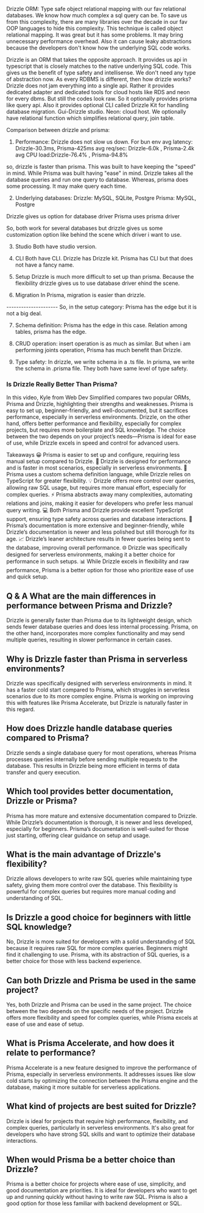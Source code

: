 Drizzle ORM: 
Type safe object relational mapping with our fav relational databases. We know how much complex a sql query can be. To save us from this complexity, there are many libraries over the decade in our fav OOP languages to hide this complexity. This technique is called object relational mapping. It was great but it has some problems. It may bring unnecessary performance overhead. Also it can cause leaky abstractions because the developers don't know how the underlying SQL code works.

Drizzle is an ORM that takes the opposite approach. It provides us api in typescript that is closely matches to the native underlying SQL code. This gives us the benefit of type safety and intellisense. We don't need any type of abstraction now. As every RDBMS is different, then how drizzle works? Drizzle does not jam everything into a single api. Rather it provides dedicated adapter and dedicated tools for cloud hosts like RDS and neon for every dbms. But still the codes look raw. So it optionally provides prisma like query api. Also it provides optional CLI called Drizzle Kit for handling database migration. Gui-Drizzle studio. Neon: cloud host.
We optionally have relational function which simplifies relational query, join table. 

Comparison between drizzle and prisma: 

1. Performance: 
Drizzle does not slow us down. For bun env
avg latency: Drizzle-30.3ms, Prisma-425ms
avg req/sec: Drizzle-6.0k  , Prisma-2.4k
avg CPU load:Drizzle-76.4% , Prisma-94.8%

so, drizzle is faster than prisma. This was built to have keeping the "speed" in mind. While Prisma was built having "ease" in mind. Drizzle takes all the database queries and run one query to database. Whereas, prisma does some processing. It may make query each time.

2. Underlying databases: 
Drizzle: MySQL, SQLite, Postgre
Prisma: MySQL, Postgre

Drizzle gives us option for database driver
Prisma uses prisma driver

So, both work for several databases but drizzle gives us some customization option like behind the scene which driver i want to use.

3. Studio
Both have studio version.

4. CLI
Both have CLI. Drizzle has Drizzle kit. Prisma has CLI but that does not have a fancy name.

5. Setup
Drizzle is much more difficult to set up than prisma. Because the flexibility
drizzle gives us to use database driver ehind the scene.

6. Migration
In Prisma, migration is easier than drizzle.

--------------------- So, in the setup category:
Prisma has the edge but it is not a big deal.

7. Schema definition: 
Prisma has the edge in this case. Relation among tables, prisma has the edge.

8. CRUD operation:
insert operation is as much as similar. But when i am performing joints operation, Prisma has much benefit than Drizzle. 


9. Type safety:
In drizzle, we write schema in a .ts file. In prisma, we write the schema in .prisma file. They both have same level of type safety. 


### Is Drizzle Really Better Than Prisma?

In this video, Kyle from Web Dev Simplified compares two popular ORMs, Prisma and Drizzle, highlighting their strengths and weaknesses. Prisma is easy to set up, beginner-friendly, and well-documented, but it sacrifices performance, especially in serverless environments. Drizzle, on the other hand, offers better performance and flexibility, especially for complex projects, but requires more boilerplate and SQL knowledge. The choice between the two depends on your project’s needs—Prisma is ideal for ease of use, while Drizzle excels in speed and control for advanced users.

Takeaways
😀 Prisma is easier to set up and configure, requiring less manual setup compared to Drizzle.
🚀 Drizzle is designed for performance and is faster in most scenarios, especially in serverless environments.
🔧 Prisma uses a custom schema definition language, while Drizzle relies on TypeScript for greater flexibility.
💡 Drizzle offers more control over queries, allowing raw SQL usage, but requires more manual effort, especially for complex queries.
⚡ Prisma abstracts away many complexities, automating relations and joins, making it easier for developers who prefer less manual query writing.
💻 Both Prisma and Drizzle provide excellent TypeScript support, ensuring type safety across queries and database interactions.
🔎 Prisma’s documentation is more extensive and beginner-friendly, while Drizzle’s documentation is newer and less polished but still thorough for its age.
📈 Drizzle’s leaner architecture results in fewer queries being sent to the database, improving overall performance.
🌐 Drizzle was specifically designed for serverless environments, making it a better choice for performance in such setups.
📊 While Drizzle excels in flexibility and raw performance, Prisma is a better option for those who prioritize ease of use and quick setup.


Q & A
What are the main differences in performance between Prisma and Drizzle?
-
Drizzle is generally faster than Prisma due to its lightweight design, which sends fewer database queries and does less internal processing. Prisma, on the other hand, incorporates more complex functionality and may send multiple queries, resulting in slower performance in certain cases.

Why is Drizzle faster than Prisma in serverless environments?
-
Drizzle was specifically designed with serverless environments in mind. It has a faster cold start compared to Prisma, which struggles in serverless scenarios due to its more complex engine. Prisma is working on improving this with features like Prisma Accelerate, but Drizzle is naturally faster in this regard.

How does Drizzle handle database queries compared to Prisma?
-
Drizzle sends a single database query for most operations, whereas Prisma processes queries internally before sending multiple requests to the database. This results in Drizzle being more efficient in terms of data transfer and query execution.

Which tool provides better documentation, Drizzle or Prisma?
-
Prisma has more mature and extensive documentation compared to Drizzle. While Drizzle’s documentation is thorough, it is newer and less developed, especially for beginners. Prisma’s documentation is well-suited for those just starting, offering clear guidance on setup and usage.

What is the main advantage of Drizzle's flexibility?
-
Drizzle allows developers to write raw SQL queries while maintaining type safety, giving them more control over the database. This flexibility is powerful for complex queries but requires more manual coding and understanding of SQL.

Is Drizzle a good choice for beginners with little SQL knowledge?
-
No, Drizzle is more suited for developers with a solid understanding of SQL because it requires raw SQL for more complex queries. Beginners might find it challenging to use. Prisma, with its abstraction of SQL queries, is a better choice for those with less backend experience.

Can both Drizzle and Prisma be used in the same project?
-
Yes, both Drizzle and Prisma can be used in the same project. The choice between the two depends on the specific needs of the project. Drizzle offers more flexibility and speed for complex queries, while Prisma excels at ease of use and ease of setup.

What is Prisma Accelerate, and how does it relate to performance?
-
Prisma Accelerate is a new feature designed to improve the performance of Prisma, especially in serverless environments. It addresses issues like slow cold starts by optimizing the connection between the Prisma engine and the database, making it more suitable for serverless applications.

What kind of projects are best suited for Drizzle?
-
Drizzle is ideal for projects that require high performance, flexibility, and complex queries, particularly in serverless environments. It's also great for developers who have strong SQL skills and want to optimize their database interactions.

When would Prisma be a better choice than Drizzle?
-
Prisma is a better choice for projects where ease of use, simplicity, and good documentation are priorities. It is ideal for developers who want to get up and running quickly without having to write raw SQL. Prisma is also a good option for those less familiar with backend development or SQL.